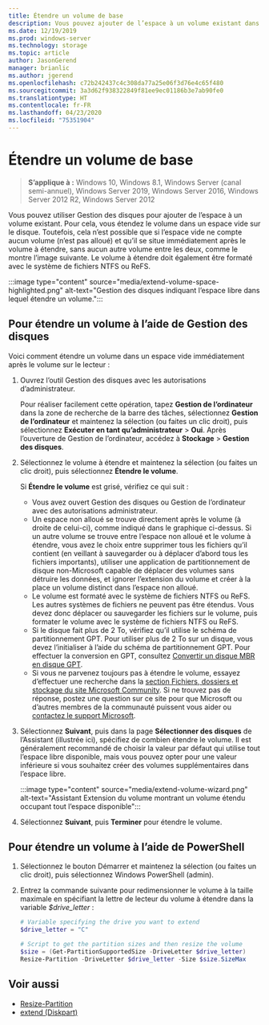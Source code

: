 ```yaml
---
title: Étendre un volume de base
description: Vous pouvez ajouter de l’espace à un volume existant dans Windows. Pour cela, vous étendez le volume dans un espace vide sur le disque. Toutefois, cela n’est possible que si l’espace vide ne compte aucun volume (n’est pas alloué) et qu’il se situe immédiatement après le volume à étendre, sans aucun autre volume entre les deux. Cet article explique comment procéder.
ms.date: 12/19/2019
ms.prod: windows-server
ms.technology: storage
ms.topic: article
author: JasonGerend
manager: brianlic
ms.author: jgerend
ms.openlocfilehash: c72b242437c4c308da77a25e06f3d76e4c65f480
ms.sourcegitcommit: 3a3d62f938322849f81ee9ec01186b3e7ab90fe0
ms.translationtype: HT
ms.contentlocale: fr-FR
ms.lasthandoff: 04/23/2020
ms.locfileid: "75351904"
---
```

# <a name="extend-a-basic-volume"></a>Étendre un volume de base

> **S’applique à :** Windows 10, Windows 8.1, Windows Server (canal semi-annuel), Windows Server 2019, Windows Server 2016, Windows Server 2012 R2, Windows Server 2012

Vous pouvez utiliser Gestion des disques pour ajouter de l’espace à un volume existant. Pour cela, vous étendez le volume dans un espace vide sur le disque. Toutefois, cela n’est possible que si l’espace vide ne compte aucun volume (n’est pas alloué) et qu’il se situe immédiatement après le volume à étendre, sans aucun autre volume entre les deux, comme le montre l’image suivante. Le volume à étendre doit également être formaté avec le système de fichiers NTFS ou ReFS.

:::image type="content" source="media/extend-volume-space-highlighted.png" alt-text="Gestion des disques indiquant l’espace libre dans lequel étendre un volume.":::

## <a name="to-extend-a-volume-by-using-disk-management"></a>Pour étendre un volume à l’aide de Gestion des disques

Voici comment étendre un volume dans un espace vide immédiatement après le volume sur le lecteur :

1. Ouvrez l’outil Gestion des disques avec les autorisations d’administrateur.

   Pour réaliser facilement cette opération, tapez **Gestion de l’ordinateur** dans la zone de recherche de la barre des tâches, sélectionnez **Gestion de l’ordinateur** et maintenez la sélection (ou faites un clic droit), puis sélectionnez **Exécuter en tant qu’administrateur** > **Oui**. Après l’ouverture de Gestion de l’ordinateur, accédez à **Stockage** > **Gestion des disques**.
2. Sélectionnez le volume à étendre et maintenez la sélection (ou faites un clic droit), puis sélectionnez **Étendre le volume**.

   Si **Étendre le volume** est grisé, vérifiez ce qui suit :
    - Vous avez ouvert Gestion des disques ou Gestion de l’ordinateur avec des autorisations administrateur.
    - Un espace non alloué se trouve directement après le volume (à droite de celui-ci), comme indiqué dans le graphique ci-dessus. Si un autre volume se trouve entre l’espace non alloué et le volume à étendre, vous avez le choix entre supprimer tous les fichiers qu’il contient (en veillant à sauvegarder ou à déplacer d’abord tous les fichiers importants), utiliser une application de partitionnement de disque non-Microsoft capable de déplacer des volumes sans détruire les données, et ignorer l’extension du volume et créer à la place un volume distinct dans l’espace non alloué.
    - Le volume est formaté avec le système de fichiers NTFS ou ReFS. Les autres systèmes de fichiers ne peuvent pas être étendus. Vous devez donc déplacer ou sauvegarder les fichiers sur le volume, puis formater le volume avec le système de fichiers NTFS ou ReFS.
    - Si le disque fait plus de 2 To, vérifiez qu’il utilise le schéma de partitionnement GPT. Pour utiliser plus de 2 To sur un disque, vous devez l’initialiser à l’aide du schéma de partitionnement GPT. Pour effectuer la conversion en GPT, consultez [Convertir un disque MBR en disque GPT](change-an-mbr-disk-into-a-gpt-disk.md).
    - Si vous ne parvenez toujours pas à étendre le volume, essayez d’effectuer une recherche dans la [section Fichiers, dossiers et stockage du site Microsoft Community](https://answers.microsoft.com/en-us/windows/forum/windows_10-files?sort=lastreplydate&dir=desc&tab=All&status=all&mod=&modAge=&advFil=&postedAfter=&postedBefore=&threadType=all&isFilterExpanded=true&tm=1514405359639). Si ne trouvez pas de réponse, postez une question sur ce site pour que Microsoft ou d’autres membres de la communauté puissent vous aider ou [contactez le support Microsoft](https://support.microsoft.com/contactus/).

3. Sélectionnez **Suivant**, puis dans la page **Sélectionner des disques** de l’Assistant (illustrée ici), spécifiez de combien étendre le volume. Il est généralement recommandé de choisir la valeur par défaut qui utilise tout l’espace libre disponible, mais vous pouvez opter pour une valeur inférieure si vous souhaitez créer des volumes supplémentaires dans l’espace libre.

   :::image type="content" source="media/extend-volume-wizard.png" alt-text="Assistant Extension du volume montrant un volume étendu occupant tout l’espace disponible":::

4. Sélectionnez **Suivant**, puis **Terminer** pour étendre le volume.

## <a name="to-extend-a-volume-by-using-powershell"></a>Pour étendre un volume à l’aide de PowerShell

1. Sélectionnez le bouton Démarrer et maintenez la sélection (ou faites un clic droit), puis sélectionnez Windows PowerShell (admin).
2. Entrez la commande suivante pour redimensionner le volume à la taille maximale en spécifiant la lettre de lecteur du volume à étendre dans la variable *$drive_letter* :

   ```PowerShell
   # Variable specifying the drive you want to extend
   $drive_letter = "C"

   # Script to get the partition sizes and then resize the volume
   $size = (Get-PartitionSupportedSize -DriveLetter $drive_letter)
   Resize-Partition -DriveLetter $drive_letter -Size $size.SizeMax
   ```

## <a name="see-slso"></a>Voir aussi

- [Resize-Partition](https://docs.microsoft.com/powershell/module/storage/resize-partition)
- [extend (Diskpart)](https://docs.microsoft.com/windows-server/administration/windows-commands/extend)
